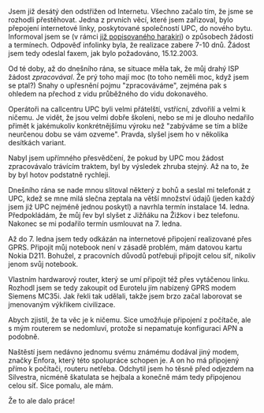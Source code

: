 <!-- dcterms:identifier = riderweblog#117 -->
<!-- dcterms:title = Odstřižen od Internetu aneb zápisky šílencovy -->
<!-- np9:categoryId = 2 -->
<!-- x4w:category = Lidé a jiná zvěř -->
<!-- np9:authorId = 1 -->
<!-- np9:authorEmail = michal.valasek@altairis.cz -->
<!-- dcterms:creator = Michal Altair Valášek -->
<!-- dcterms:created = 2003-12-31T02:32:49+01:00 -->
<!-- dcterms:dateAccepted = 2003-12-31T02:32:49+01:00 -->

Jsem již desátý den odstřižen od Internetu. Všechno začalo tím, že jsme se rozhodli přestěhovat. Jedna z prvních věcí, které jsem zařizoval, bylo přepojení internetové linky, poskytované společností UPC, do nového bytu. Informoval jsem se (v rámci [již popisovaného harakiri](http://weblog.rider.cz/ShowRecord.aspx?day=20031215)) o způsobech žádosti a termínech. Odpověď infolinky byla, že realizace zabere 7-10 dnů. Žádost jsem tedy odeslal faxem, jak bylo požadováno, 15.12.2003.

Od té doby, až do dnešního rána, se situace měla tak, že můj drahý ISP žádost <em>zpracovával</em>. Že prý toho mají moc (to toho neměli moc, když jsem se ptal?) Snahy o upřesnění pojmu "zpracováváme", zejména pak s ohledem na přechod z vidu průběžného do vidu dokonavého.

Operátoři na callcentru UPC byli velmi přátelští, vstřícní, zdvořilí a velmi k ničemu. Je vidět, že jsou velmi dobře školeni, nebo se mi je dlouho nedařilo přimět k jakémukoliv konkrétnějšímu výroku než "zabýváme se tím a blíže neurčenou dobu se vám ozveme". Pravda, slyšel jsem ho v několika desítkách variant. 

Nabyl jsem upřímného přesvědčení, že pokud by UPC mou žádost zpracovávalo trávícím traktem, byl by výsledek zhruba stejný. Až na to, že by byl hotov podstatně rychleji.

Dnešního rána se nade mnou slitoval některý z bohů a seslal mi telefonát z UPC, kdež se mne milá slečna zeptala na větší množství údajů (jeden každý jsem již UPC nejméně jednou poskytl) a navrhla termín instalace 14. ledna. Předpokládám, že můj řev byl slyšet z Jižňáku na Žižkov i bez telefonu. Nakonec se mi podařilo termín usmlouvat na 7. ledna.

Až do 7. ledna jsem tedy odkázán na internetové připojení realizované přes GPRS. Připojit můj notebook není v zásadě problém, mám datovou kartu Nokia D211. Bohužel, z pracovních důvodů potřebuji připojit celou síť, nikoliv jenom svůj notebook. 

Vlastním hardwarový router, který se umí připojit též přes vytáčenou linku. Rozhodl jsem se tedy zakoupit od Eurotelu jím nabízený GPRS modem Siemens MC35i. Jak řekli tak udělali, takže jsem brzo začal laborovat se jmenovaným výkřikem civilizace.

Abych zjistil, že ta věc je k ničemu. Sice umožňuje připojení z počítače, ale s mým routerem se nedomluví, protože si nepamatuje konfiguraci APN a podobně. 

Naštěstí jsem nedávno jednomu svému známému dodával jiný modem, značky Enfora, který této spolupráce schopen je. A on ho má připojený přímo k počítači, routeru netřeba. Odchytil jsem ho těsně před odjezdem na Silvestra, nicméně škatulata se hejbala a konečně mám tedy připojenou celou síť. Sice pomalu, ale mám.

Že to ale dalo práce!